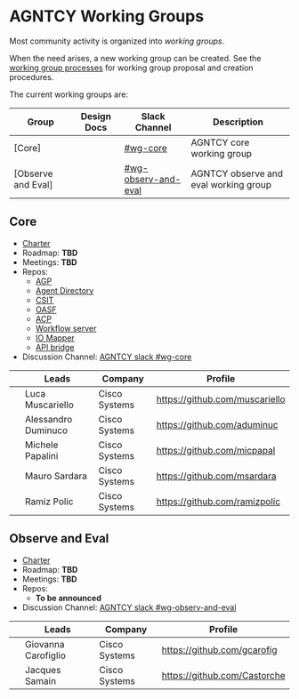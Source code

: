 # AGNTCY Working Groups

Most community activity is organized into _working groups_.

When the need arises, a new working group can be created. See the
[working group processes](../WORKING-GROUP-PROCESSES.md) for working
group proposal and creation procedures.

The current working groups are:

| Group            | Design Docs | Slack Channel | Description                                                              
|------------------|-------------|---------------|--------------------------------------------------------------------------
| [Core] | <TBD>       | [#wg-core](https://agntcy.slack.com/archives/C08R1LZEP0V) | AGNTCY core working group
| [Observe and Eval]| <TBD>       | [#wg-observ-and-eval](https://agntcy.slack.com/archives/C08RMAML6JH) | AGNTCY observe and eval working group

## Core

- [Charter](core/CHARTER.md)
- Roadmap: **TBD**
- Meetings: **TBD**
- Repos:
  - [AGP](https://github.com/agntcy/agp)
  - [Agent Directory](https://github.com/agntcy/dir)
  - [CSIT](https://github.com/agntcy/csit)
  - [OASF](https://github.com/agntcy/oasf)
  - [ACP](https://github.com/agntcy/acp-sdk)
  - [Workflow server](https://github.com/agntcy/workflow-srv)
  - [IO Mapper](https://github.com/agntcy/iomapper-agnt)
  - [API bridge](https://github.com/agntcy/api-bridge-agnt)
- Discussion Channel: [AGNTCY slack #wg-core](https://agntcy.slack.com/archives/C08R1LZEP0V)

| &nbsp;                                                   | Leads            | Company | Profile                                 |
| -------------------------------------------------------- | ---------------- | ------- | --------------------------------------- |
| | Luca Muscariello    | Cisco Systems | https://github.com/muscariello |
| | Alessandro Duminuco | Cisco Systems | https://github.com/aduminuc |
| | Michele Papalini    | Cisco Systems | https://github.com/micpapal |
| | Mauro Sardara       | Cisco Systems | https://github.com/msardara |
| | Ramiz Polic         | Cisco Systems | https://github.com/ramizpolic |

## Observe and Eval

- [Charter](observe-and-eval/CHARTER.md)
- Roadmap: **TBD**
- Meetings: **TBD**
- Repos:
  - **To be announced**
- Discussion Channel: [AGNTCY slack #wg-observ-and-eval](https://agntcy.slack.com/archives/C08RMAML6JH)

| &nbsp;                                                   | Leads            | Company | Profile                                 |
| -------------------------------------------------------- | ---------------- | ------- | --------------------------------------- |
| | Giovanna Carofiglio    | Cisco Systems | https://github.com/gcarofig |
| | Jacques Samain | Cisco Systems | https://github.com/Castorche |
